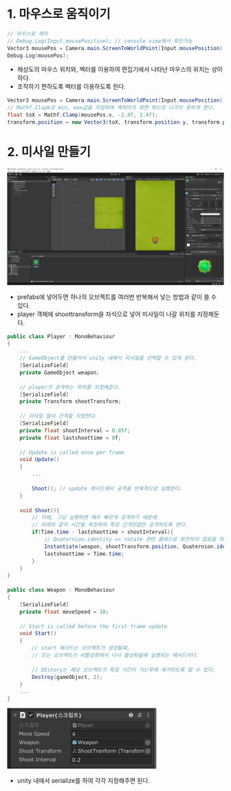 # 1. 마우스로 움직이기

```c#
// 마우스로 제어
// Debug.Log(Input.mousePosition); // console view에서 확인가능
Vector3 mousePos = Camera.main.ScreenToWorldPoint(Input.mousePosition);
Debug.Log(mousePos);
```

- 해상도의 마우스 위치와, 벡터를 이용하여 편집기에서 나타난 마우스의 위치는 상이하다.
- 조작하기 편하도록 벡터를 이용하도록 한다.

```C#
Vector3 mousePos = Camera.main.ScreenToWorldPoint(Input.mousePosition);
// Mathf.Clapm로 min, max값을 지정하여 캐릭터가 화면 밖으로 나가지 못하게 한다.
float toX = Mathf.Clamp(mousePos.x, -2.4f, 2.4f);
transform.position = new Vector3(toX, transform.position.y, transform.position.z);
```

# 2. 미사일 만들기

![weapon_prefabs](./StaticFiles/Unity_project_weapon_prefabs.PNG)

- prefabs에 넣어두면 하나의 오브젝트를 여러번 반복해서 넣는 방법과 같이 쓸 수 있다.
- player 객체에 shoottransform을 자식으로 넣어 미사일이 나갈 위치를 지정해둔다.

```c#
public class Player : MonoBehaviour
{
    ...
    // GameObject를 만들어서 unity 내에서 미사일을 선택할 수 있게 된다.
    [SerializeField]
    private GameObject weapon;

    // player가 공격하는 위치를 지정해준다.
    [SerializeField]
    private Transform shootTransform;

    // 미사일 발사 간격을 지정한다.
    [SerializeField]
    private float shootInterval = 0.05f;
    private float lastshoottime = 0f;

    // Update is called once per frame
    void Update()
    {
        ...

        Shoot(); // update 메서드에서 공격을 반복적으로 실행한다.
    }

    void Shoot(){
        // 이때, 그냥 실행하면 매우 빠르게 공격하기 때문에
        // 아래와 같이 시간을 측정하여 특정 간격만큼만 공격하도록 한다.
        if(Time.time - lastshoottime > shootInterval){
            // Quaternion.identity => rotate 관련 클래스로 회전하지 않음을 의미
            Instantiate(weapon, shootTransform.position, Quaternion.identity);
            lastshoottime = Time.time;
        }
    }
}

public class Weapon : MonoBehaviour
{
    [SerializeField]
    private float moveSpeed = 10;

    // Start is called before the first frame update
    void Start()
    {
        // start 메서드는 오브젝트가 생성될때,
        // 또는 오브젝트가 비활성화에서 다시 활성화될때 실행되는 메서드이다.

        // DEstory는 해당 오브젝트가 특정 시간이 지난후에 제거되도록 할 수 있다.
        Destroy(gameObject, 2);
    }
    ...
}
```

![script_serialize](./StaticFiles/Unity_project_weapon_script_serialize.PNG)

- unity 내에서 serialize를 하여 각각 지정해주면 된다.